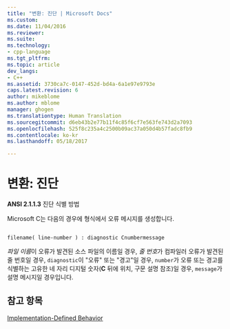 ```yaml
---
title: "변환: 진단 | Microsoft Docs"
ms.custom: 
ms.date: 11/04/2016
ms.reviewer: 
ms.suite: 
ms.technology:
- cpp-language
ms.tgt_pltfrm: 
ms.topic: article
dev_langs:
- C++
ms.assetid: 3730ca7c-0147-452d-bd4a-6a1e97e9793e
caps.latest.revision: 6
author: mikeblome
ms.author: mblome
manager: ghogen
ms.translationtype: Human Translation
ms.sourcegitcommit: d6eb43b2e77b11f4c85f6cf7e563fe743d2a7093
ms.openlocfilehash: 525f8c235a4c2500b09ac37a050d4b57fadc8fb9
ms.contentlocale: ko-kr
ms.lasthandoff: 05/18/2017

---
```

# <a name="translation-diagnostics"></a>변환: 진단
**ANSI 2.1.1.3** 진단 식별 방법  
  
 Microsoft C는 다음의 경우에 형식에서 오류 메시지를 생성합니다.  
  
```  
  
filename( line-number ) : diagnostic Cnumbermessage  
```  
  
 *파일 이름*이 오류가 발견된 소스 파일의 이름일 경우, *줄 번호*가 컴파일러 오류가 발견된 줄 번호일 경우, `diagnostic`이 "오류" 또는 "경고"일 경우, `number`가 오류 또는 경고를 식별하는 고유한 네 자리 디지털 숫자(**C** 뒤에 위치, 구문 설명 참조)일 경우, `message`가 설명 메시지일 경우입니다.  
  
## <a name="see-also"></a>참고 항목  
 [Implementation-Defined Behavior](../c-language/implementation-defined-behavior.md)
